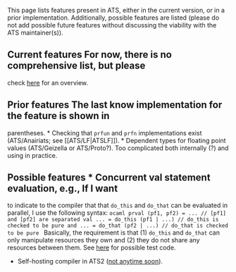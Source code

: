 This page lists features present in ATS, either in the current version, or
in a prior implementation. Additionally, possible features are listed
(please do not add possible future features without discussing the viability
with the ATS maintainer(s)).

## Current features For now, there is no comprehensive list, but please
check [here](http://www.ats-lang.org/) for an overview.

## Prior features The last know implementation for the feature is shown in
parentheses.  * Checking that `prfun` and `prfn` implementations exist
(ATS/Anairiats; see [[ATS/LF|ATSLF]]).  * Dependent types for floating point
values (ATS/Geizella or ATS/Proto?). Too complicated both internally (?) and
using in practice.

## Possible features * Concurrent val statement evaluation, e.g., If I want
to indicate to the compiler that that `do_this` and `do_that` can be
evaluated in parallel, I use the following syntax: ```ocaml prval (pf1, pf2)
= ... // [pf1] and [pf2] are separated val ... = do_this (pf1 | ...) //
do_this is checked to be pure and ... = do_that (pf2 | ...) // do_that is
checked to be pure ``` Basically, the requirement is that (1) `do_this` and
`do_that` can only manipulate resources they own and (2) they do not share
any resources between them. See
[here](https://github.com/githwxi/ATS-Postiats/issues/79) for possible test
code.

* Self-hosting compiler in ATS2 ([not anytime
  soon](https://groups.google.com/d/msg/ats-lang-users/QIoMx1t6aLI/TAk7ugSsMB0J)).
